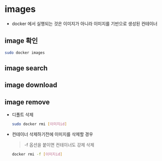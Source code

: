 # images
  - docker 에서 실행되는 것은 이미지가 아니라 이미지를 기반으로 생성된 컨테이너

## image 확인
```bash
sudo docker images
```

## image search 

## image download

## image remove 
  - 디폴트 삭제
    ```bash 
    sudo docker rmi [이미지id]
    ```
  - 컨테이너 삭제하기전에 이미지를 삭제할 경우
    > -f 옵션을 붙이면 컨테이너도 강제 삭제
    ```bash 
    docker rmi -f [이미지id]
    ```
